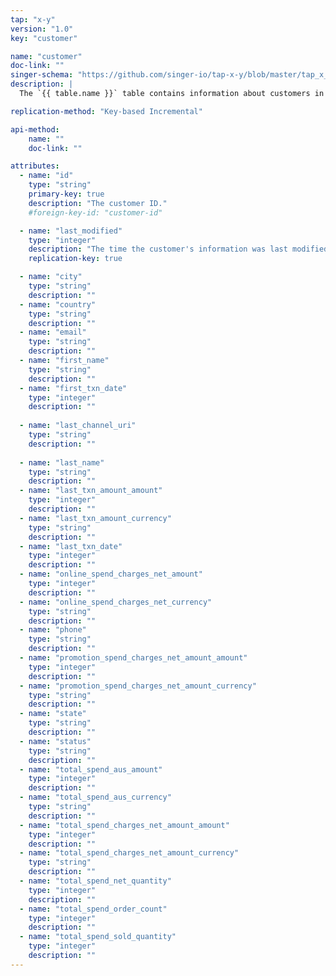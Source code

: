 ```yaml
---
tap: "x-y"
version: "1.0"
key: "customer"

name: "customer"
doc-link: ""
singer-schema: "https://github.com/singer-io/tap-x-y/blob/master/tap_x_y/schemas/customer.json"
description: |
  The `{{ table.name }}` table contains information about customers in your {{ integration.display_name }} account.

replication-method: "Key-based Incremental"

api-method:
    name: ""
    doc-link: ""

attributes:
  - name: "id"
    type: "string"
    primary-key: true
    description: "The customer ID."
    #foreign-key-id: "customer-id"

  - name: "last_modified"
    type: "integer"
    description: "The time the customer's information was last modified."
    replication-key: true

  - name: "city"
    type: "string"
    description: ""
  - name: "country"
    type: "string"
    description: ""
  - name: "email"
    type: "string"
    description: ""
  - name: "first_name"
    type: "string"
    description: ""
  - name: "first_txn_date"
    type: "integer"
    description: ""
  
  - name: "last_channel_uri"
    type: "string"
    description: ""
  
  - name: "last_name"
    type: "string"
    description: ""
  - name: "last_txn_amount_amount"
    type: "integer"
    description: ""
  - name: "last_txn_amount_currency"
    type: "string"
    description: ""
  - name: "last_txn_date"
    type: "integer"
    description: ""
  - name: "online_spend_charges_net_amount"
    type: "integer"
    description: ""
  - name: "online_spend_charges_net_currency"
    type: "string"
    description: ""
  - name: "phone"
    type: "string"
    description: ""
  - name: "promotion_spend_charges_net_amount_amount"
    type: "integer"
    description: ""
  - name: "promotion_spend_charges_net_amount_currency"
    type: "string"
    description: ""
  - name: "state"
    type: "string"
    description: ""
  - name: "status"
    type: "string"
    description: ""
  - name: "total_spend_aus_amount"
    type: "integer"
    description: ""
  - name: "total_spend_aus_currency"
    type: "string"
    description: ""
  - name: "total_spend_charges_net_amount_amount"
    type: "integer"
    description: ""
  - name: "total_spend_charges_net_amount_currency"
    type: "string"
    description: ""
  - name: "total_spend_net_quantity"
    type: "integer"
    description: ""
  - name: "total_spend_order_count"
    type: "integer"
    description: ""
  - name: "total_spend_sold_quantity"
    type: "integer"
    description: ""
---
```

